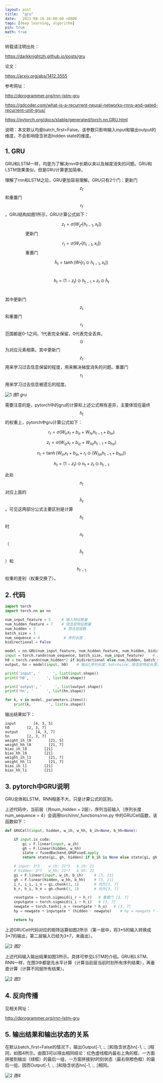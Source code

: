 ```yaml
---
layout: post
title:  "gru"
date:   2021-08-16 16:00:00 +0800
tags: [deep learning, algorithm]
pin: true
math: true
---
```


<style> h1 { border-bottom: none } </style>

转载请注明出处：

<https://darkknightzh.github.io/posts/gru>

论文：

<https://arxiv.org/abs/1412.3555>

参考网址：

<http://dprogrammer.org/rnn-lstm-gru>

<https://gdcoder.com/what-is-a-recurrent-neural-networks-rnns-and-gated-recurrent-unit-grus/>

<https://pytorch.org/docs/stable/generated/torch.nn.GRU.html>

说明：本文默认均是batch_first=False。该参数只影响输入input和输出output的维度，不会影响隐含状态hidden state的维度。


## 1. GRU

GRU和LSTM一样，均是为了解决rnn中长期以来以及梯度消失的问题。GRU和LSTM效果类似，但是GRU计算更加简单。

理解了rnn和LSTM之后，GRU更加容易理解。GRU只有2个门：更新门
$${ {z}_{t}}$$
和重置门
$${ {r}_{t}}$$
。GRU结构如图1所示，GRU计算公式如下：

$${ {z}_{t}}=\sigma \left( { {W}_{z}}\centerdot \left[ { {h}_{t-1}},{ {x}_{t}} \right] \right)$$
&nbsp;&nbsp;&nbsp;&nbsp;&nbsp;&nbsp;&nbsp;&nbsp;&nbsp;&nbsp;&nbsp;&nbsp;&nbsp;&nbsp;&nbsp;&nbsp;&nbsp;更新门

$${ {r}_{t}}=\sigma \left( { {W}_{r}}\centerdot \left[ { {h}_{t-1}},{ {x}_{t}} \right] \right)$$
&nbsp;&nbsp;&nbsp;&nbsp;&nbsp;&nbsp;&nbsp;&nbsp;&nbsp;&nbsp;&nbsp;&nbsp;&nbsp;&nbsp;&nbsp;&nbsp;&nbsp;重置门

$${ {\tilde{h}}_{t}}=\tanh \left( W\centerdot \left[ { {r}_{t}}\odot { {h}_{t-1}},{ {x}_{t}} \right] \right)$$
&nbsp;

$${ {h}_{t}}=\left( 1-{ {z}_{t}} \right)\odot { {h}_{t-1}}+{ {z}_{t}}\odot { {\tilde{h}}_{t}}$$
&nbsp;

其中更新门
$${ {z}_{t}}$$
和重置门
$${ {r}_{t}}$$
范围都是0-1之间，1代表完全保留，0代表完全丢弃。
$$\odot $$
为对应元素相乘。其中更新门
$${ {z}_{t}}$$
用来学习过去信息保留的程度，用来解决梯度消失的问题。重置门
$${ {r}_{t}}$$
用来学习过去信息被遗忘的程度。

![1](/assets/post/2021-08-16-gru/1gru.png)
_图1 gru_

需要注意的是，pytorch中的gru的计算和上述公式稍有差异，主要体现在最终
$${ {h}_{t}}$$
的权重上，pytorch中gru计算公式如下：

$${ {r}_{t}}=\sigma \left( { {W}_{ir}}{ {x}_{t}}+{ {b}_{ir}}+{ {W}_{hr}}{ {h}_{t-1}}+{ {b}_{hr}} \right)$$

$${ {z}_{t}}=\sigma \left( { {W}_{iz}}{ {x}_{t}}+{ {b}_{iz}}+{ {W}_{hz}}{ {h}_{t-1}}+{ {b}_{hz}} \right)$$

$${ {n}_{t}}=\tanh \left( { {W}_{in}}{ {x}_{t}}+{ {b}_{in}}+{ {r}_{t}}\odot \left( { {W}_{hn}}{ {h}_{t-1}}+{ {b}_{hn}} \right) \right)$$

$${ {h}_{t}}=\left( 1-{ {z}_{t}} \right)\odot { {n}_{t}}+{ {z}_{t}}\odot { {h}_{t-1}}$$

此处
$${ {n}_{t}}$$
对应上面的
$${ {\tilde{h}}_{t}}$$
。可见这两部分公式主要区别是计算
$${ {h}_{t}}$$
时
$${ {n}_{t}}$$
（
$${ {\tilde{h}}_{t}}$$
）和
$${ {h}_{t-1}}$$
权重的差别（权重交换了）。


## 2. 代码

```python
import torch
import torch.nn as nn

num_input_feature = 5     # 输入特征数量
num_hidden_feature = 7    # 隐含层特征数量
num_hidden = 2             # 隐含层层数
batch_size = 3
num_sequence = 4           # 序列长度
bidirectional = False

model = nn.GRU(num_input_feature, num_hidden_feature, num_hidden, bidirectional=bidirectional, batch_first=False)    # 输入特征长度，隐含层特征长度，隐含层个数
input = torch.randn(num_sequence, batch_size, num_input_feature)    # [序列长度，batchsize，输入特征长度]
h0 = torch.randn(num_hidden*2 if bidirectional else num_hidden, batch_size, num_hidden_feature)   # 隐含状态 [隐含层个数，batchsize，隐含层特征长度]
output, hn = model(input, h0)    # 输出[序列长度，batchsize，隐含层特征长度]，隐含状态[隐含层个数，batchsize，隐含层特征长度]

print('input', '      ', list(input.shape))
print('h0', '      ', list(h0.shape))

print('output', '      ', list(output.shape))
print('hn', '      ', list(hn.shape))

for k, v in model._parameters.items():
    print(k, '      ', list(v.shape))
```

输出结果如下：

```terminal
input        [4, 3, 5]
h0        [2, 3, 7]
output        [4, 3, 7]
hn        [2, 3, 7]
weight_ih_l0        [21, 5]
weight_hh_l0        [21, 7]
bias_ih_l0        [21]
bias_hh_l0        [21]
weight_ih_l1        [21, 7]
weight_hh_l1        [21, 7]
bias_ih_l1        [21]
bias_hh_l1        [21]
```


## 3. pytorch中GRU说明

GRU总体和LSTM、RNN相差不大，只是计算公式的区别。

上述代码中，当前层（共num_hidden = 2层）、序列当前输入（序列长度num_sequence = 4）会调用torch/nn/_functions/rnn.py 中的GRUCell函数，该函数如下：

```python
def GRUCell(input, hidden, w_ih, w_hh, b_ih=None, b_hh=None):

    if input.is_cuda:
        gi = F.linear(input, w_ih)
        gh = F.linear(hidden, w_hh)
        state = fusedBackend.GRUFused.apply
        return state(gi, gh, hidden) if b_ih is None else state(gi, gh, hidden, b_ih, b_hh)

    # input: 3*5    w_ih: 21*5   b_ih: 21
    # hidden: 3*7   w_hh: 21*7   b_hh: 21
    gi = F.linear(input, w_ih, b_ih)     # [3, 21]
    gh = F.linear(hidden, w_hh, b_hh)    # [3, 21]
    i_r, i_i, i_n = gi.chunk(3, 1)       # 均为[3, 7]
    h_r, h_i, h_n = gh.chunk(3, 1)       # 均为[3, 7]

    resetgate = torch.sigmoid(i_r + h_r)   # 重置门 [3, 7]
    inputgate = torch.sigmoid(i_i + h_i)   # [3, 7]
    newgate = torch.tanh(i_n + resetgate * h_n)   # [3, 7]
    hy = newgate + inputgate * (hidden - newgate)    # hy = newgate * (1 - inputgate) + inputgate * (hidden - newgate)  [3, 7]

    return hy
```

上述GRUCell代码对应的矩阵运算如图2所示（第一层中，将3\*5的输入转换成3\*7的输出，第二层输入已经为3\*7，未画出）。

![2](/assets/post/2021-08-16-gru/2shape.png)
_图2_

上述代码输入输出结果如图3所示。具体可参见LSTM的介绍。GRU和LSTM、RNN一样，在图3中都是先水平计算（计算当前层当前时刻所有序列结果），再垂直计算（计算不同层所有结果）。

![2](/assets/post/2021-08-16-gru/3details.png)
_图3_


## 4. 反向传播

见相关网址：

<http://dprogrammer.org/rnn-lstm-gru>

## 5. 输出结果和输出状态的关系

在默认batch_first=False的情况下，输出Output[-1, :, :]和隐含状态hn[-1, :, :]相同，如图4所示。由图3可以得出相同结论：红色虚线框内最右上角的框，一方面拼接到输出（绿框）的最后一组，一方面拼接到t时刻状态（最右侧橙色框）的最后一组，因而Output[-1, :, :]和隐含状态hn[-1, :, :]相同。

![2](/assets/post/2021-08-16-gru/4compare.png)
_图4_
